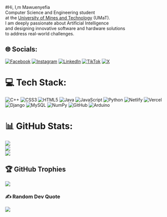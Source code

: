 #Hi, I,m Mawuenyefia<br>
Computer Science and Engineering student<br>
at the [University of Mines and Technology](https://www.umat.edu.gh/) (UMaT).<br>
I am deeply passionate about Artificial Intelligence <br>
and designing innovative software and hardware solutions<br>
to address real-world challenges.<br>





## 🌐 Socials:
[![Facebook](https://img.shields.io/badge/Facebook-%231877F2.svg?logo=Facebook&logoColor=white)](https://web.facebook.com/mawuenyefiayears.tocome)
[![Instagram](https://img.shields.io/badge/Instagram-%23E4405F.svg?logo=Instagram&logoColor=white)](https://instagram.com/years_to_come_97)
[![LinkedIn](https://img.shields.io/badge/LinkedIn-%230077B5.svg?logo=linkedin&logoColor=white)](https://www.linkedin.com/in/mawuenyefia-hunorkpah-99845b2b5/)
[![TikTok](https://img.shields.io/badge/TikTok-%23000000.svg?logo=TikTok&logoColor=white)](https://tiktok.com/@years_to_come97)
[![X](https://img.shields.io/badge/X-black.svg?logo=X&logoColor=white)](https://twitter.com/DegovernorPf)

# 💻 Tech Stack:
![C++](https://img.shields.io/badge/c++-%2300599C.svg?style=for-the-badge&logo=c%2B%2B&logoColor=white) ![CSS3](https://img.shields.io/badge/css3-%231572B6.svg?style=for-the-badge&logo=css3&logoColor=white) ![HTML5](https://img.shields.io/badge/html5-%23E34F26.svg?style=for-the-badge&logo=html5&logoColor=white) ![Java](https://img.shields.io/badge/java-%23ED8B00.svg?style=for-the-badge&logo=openjdk&logoColor=white) ![JavaScript](https://img.shields.io/badge/javascript-%23323330.svg?style=for-the-badge&logo=javascript&logoColor=%23F7DF1E) ![Python](https://img.shields.io/badge/python-3670A0?style=for-the-badge&logo=python&logoColor=ffdd54) ![Netlify](https://img.shields.io/badge/netlify-%23000000.svg?style=for-the-badge&logo=netlify&logoColor=#00C7B7) ![Vercel](https://img.shields.io/badge/vercel-%23000000.svg?style=for-the-badge&logo=vercel&logoColor=white) ![Django](https://img.shields.io/badge/django-%23092E20.svg?style=for-the-badge&logo=django&logoColor=white) ![MySQL](https://img.shields.io/badge/mysql-4479A1.svg?style=for-the-badge&logo=mysql&logoColor=white) ![NumPy](https://img.shields.io/badge/numpy-%23013243.svg?style=for-the-badge&logo=numpy&logoColor=white) ![GitHub](https://img.shields.io/badge/github-%23121011.svg?style=for-the-badge&logo=github&logoColor=white) ![Arduino](https://img.shields.io/badge/-Arduino-00979D?style=for-the-badge&logo=Arduino&logoColor=white)
# 📊 GitHub Stats:
![](https://github-readme-stats.vercel.app/api?username=MAWUENYEFIA-KING&theme=dark&hide_border=false&include_all_commits=false&count_private=false)<br/>
![](https://github-readme-streak-stats.herokuapp.com/?user=MAWUENYEFIA-KING&theme=dark&hide_border=false)<br/>
![](https://github-readme-stats.vercel.app/api/top-langs/?username=MAWUENYEFIA-KING&theme=dark&hide_border=false&include_all_commits=false&count_private=false&layout=compact)

## 🏆 GitHub Trophies
![](https://github-profile-trophy.vercel.app/?username=MAWUENYEFIA-KING&theme=default&no-frame=false&no-bg=false&margin-w=4)

### ✍️ Random Dev Quote
![](https://quotes-github-readme.vercel.app/api?type=horizontal&theme=radical)

<!-- Proudly created with GPRM ( https://gprm.itsvg.in ) -->
